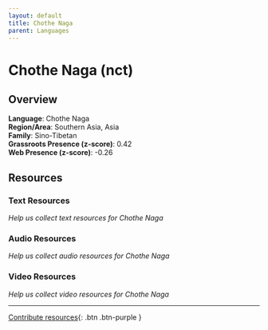 ```yaml
---
layout: default
title: Chothe Naga
parent: Languages
---
```


# Chothe Naga (nct)

## Overview

**Language**: Chothe Naga  
**Region/Area**: Southern Asia, Asia  
**Family**: Sino-Tibetan  
**Grassroots Presence (z-score)**: 0.42  
**Web Presence (z-score)**: -0.26  

## Resources

### Text Resources
*Help us collect text resources for Chothe Naga*

### Audio Resources
*Help us collect audio resources for Chothe Naga*

### Video Resources
*Help us collect video resources for Chothe Naga*

---

[Contribute resources](https://forms.office.com/e/1SfLJx3u1r){: .btn .btn-purple }
